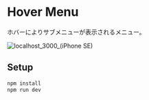 # Hover Menu

ホバーによりサブメニューが表示されるメニュー。

![localhost_3000_(iPhone SE)](https://github.com/user-attachments/assets/965b4d75-4d81-4489-9011-e275be345b5e)

## Setup

```bash
npm install
npm run dev
```
